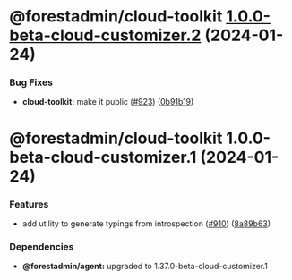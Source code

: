 # @forestadmin/cloud-toolkit [1.0.0-beta-cloud-customizer.2](https://github.com/ForestAdmin/agent-nodejs/compare/@forestadmin/cloud-toolkit@1.0.0-beta-cloud-customizer.1...@forestadmin/cloud-toolkit@1.0.0-beta-cloud-customizer.2) (2024-01-24)


### Bug Fixes

* **cloud-toolkit:** make it public ([#923](https://github.com/ForestAdmin/agent-nodejs/issues/923)) ([0b91b19](https://github.com/ForestAdmin/agent-nodejs/commit/0b91b1989842f60af30d390e91a452dffd492393))

# @forestadmin/cloud-toolkit 1.0.0-beta-cloud-customizer.1 (2024-01-24)


### Features

* add utility to generate typings from introspection ([#910](https://github.com/ForestAdmin/agent-nodejs/issues/910)) ([8a89b63](https://github.com/ForestAdmin/agent-nodejs/commit/8a89b63f0ab46a99be86859ec6bb7196df9a6801))





### Dependencies

* **@forestadmin/agent:** upgraded to 1.37.0-beta-cloud-customizer.1

